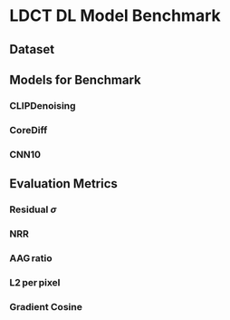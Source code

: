 # LDCT DL Model Benchmark

## Dataset

## Models for Benchmark

### CLIPDenoising

### CoreDiff

### CNN10

## Evaluation Metrics

### Residual $\sigma$

### NRR

### AAG ratio

### L2 per pixel

### Gradient Cosine

